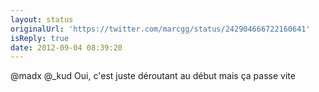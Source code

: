 ```yaml
---
layout: status
originalUrl: 'https://twitter.com/marcgg/status/242904666722160641'
isReply: true
date: 2012-09-04 08:39:20
---
```


@madx @_kud Oui, c'est juste déroutant au début mais ça passe vite
